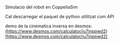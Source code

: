 Simulacio del robot en CoppeliaSim

Cal descarregar el paquet de python utilitzat com API

demo de la cinematica inversa en desmos:
(https://www.desmos.com/calculator/ju7inppwd2)[https://www.desmos.com/calculator/ju7inppwd2]
